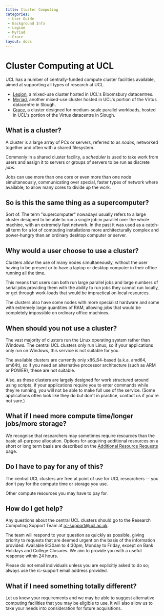 ```yaml
---
title: Cluster Computing
categories:
 - User Guide
 - Background Info
 - Legion
 - Myriad
 - Grace
layout: docs
---
```

# Cluster Computing at UCL

UCL has a number of centrally-funded compute cluster facilities
available, aimed at supporting all types of research at UCL.

  - [Legion](Legion.md), a mixed-use cluster hosted in UCL's
    Bloomsbury datacentres.
  - [Myriad](Myriad.md), another mixed-use cluster hosted in UCL's
    portion of the Virtus datacentre in Slough.
  - [Grace](Grace.md), a cluster designed for medium-scale
    parallel workloads, hosted in UCL's portion of the Virtus
    datacentre in Slough.

## What is a cluster?

A cluster is a large array of PCs or servers, referred to as *nodes*,
networked together and often with a shared filesystem.

Commonly in a shared cluster facility, a *scheduler* is used to take
work from users and assign it to servers or groups of servers to be run
as discrete *jobs*.

Jobs can use more than one core or even more than one node
simultaneously, communicating over special, faster types of network
where available, to allow many cores to divide up the work.

## So is this the same thing as a supercomputer?

Sort of. The term "supercomputer" nowadays usually refers to a large
cluster designed to be able to run a single job in parallel over the
whole machine, with an extremely fast network. In the past it was
used as a catch-all term for a lot of computing installations more
architecturally complex and power-hungry than an ordinary desktop
computer or server.

## Why would a user choose to use a cluster?

Clusters allow the use of many nodes simultaneously, without the user
having to be present or to have a laptop or desktop computer in their
office running all the time.

This means that users can both run large parallel jobs and large numbers
of serial jobs providing them with the ability to run jobs they cannot
run locally, or get through work-loads that would be impractical on
local resources.

The clusters also have some nodes with more specialist hardware and some
with extremely large quantities of RAM, allowing jobs that would be
completely impossible on ordinary office machines.

## When should you not use a cluster?

The vast majority of clusters run the Linux operating system rather than
Windows. The central UCL clusters only run Linux, so if your
applications only run on Windows, this service is not suitable for you.

The available clusters are currently only x86\_64-based (a.k.a. amd64,
em64t), so if you need an alternative processor architecture (such as
ARM or POWER), these are not suitable.

Also, as these clusters are largely designed for work structured around
using scripts, if your applications require you to enter commands while
they're running, you will not be able to make full use of the service.
(Some applications often look like they do but don't in practice,
contact us if you're not sure.)

## What if I need more compute time/longer jobs/more storage?

We recognise that researchers may sometimes require resources than the
basic all-purpose allocation. Options for acquiring additional resources
on a short or long term basis are described on the 
[Additional Resource Requests](Additional_Resource_Requests.md) page.

## Do I have to pay for any of this?

The central UCL clusters are free at point of use for UCL researchers --
you don't pay for the compute time or storage you use.

Other compute resources you may have to pay for.

## How do I get help?

Any questions about the central UCL clusters should go to the Research
Computing Support Team at <rc-support@ucl.ac.uk>.

The team will respond to your question as quickly as possible, giving
priority to requests that are deemed urgent on the basis of the
information provided. Available 9:30am to 4:30pm, Monday to Friday,
except on Bank Holidays and College Closures. We aim to provide you with
a useful response within 24 hours.

Please do not email individuals unless you are explicitly asked to do
so; always use the rc-support email address provided.

## What if I need something totally different?

Let us know your requirements and we may be able to suggest alternative
computing facilities that you may be eligible to use. It will also allow
us to take your needs into consideration for future acquisitions.

